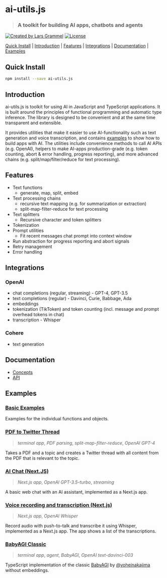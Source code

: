 # ai-utils.js

> ### A toolkit for building AI apps, chatbots and agents

<a href="https://twitter.com/lgrammel" rel="nofollow"><img src="https://img.shields.io/badge/created%20by-@lgrammel-4BBAAB.svg" alt="Created by Lars Grammel" /></a>
<a href="https://opensource.org/licenses/MIT" rel="nofollow"><img src="https://img.shields.io/github/license/lgrammel/ai-utils.js" alt="License" /></a>

[Quick Install](#quick-install) | [Introduction](#introduction) | [Features](#features) | [Integrations](#integrations) | [Documentation](#documentation) | [Examples](#examples)

## Quick Install

```bash
npm install --save ai-utils.js
```

## Introduction

ai-utils.js is toolkit for using AI in JavaScript and TypeScript applications. It is built around the principles of functional programming and automatic type inference. The library is designed to be convenient and at the same time transparent and extensible.

It provides utilities that make it easier to use AI-functionality such as text generation and voice transcription, and contains [examples](#examples) to show how to build apps with AI. The utilities include convenience methods to call AI APIs (e.g. OpenAI), helpers to make AI-apps production-grade (e.g. token counting, abort & error handling, progress reporting), and more advanced chains (e.g. split/map/filter/reduce for text processing).

## Features

- Text functions
  - generate, map, split, embed
- Text processing chains
  - recursive text mapping (e.g. for summarization or extraction)
  - split-map-filter-reduce for text processing
- Text splitters
  - Recursive character and token splitters
- Tokenization
- Prompt utilities
  - Fit recent messages chat prompt into context window
- Run abstraction for progress reporting and abort signals
- Retry management
- Error handling

## Integrations

### OpenAI

- chat completions (regular, streaming) - GPT-4, GPT-3.5
- text completions (regular) - Davinci, Curie, Babbage, Ada
- embeddings
- tokenization (TikToken) and token counting (incl. message and prompt overhead tokens in chat)
- transcription - Whisper

### Cohere

- text generation

## Documentation

- [Concepts](https://ai-utils.dev/concepts)
- [API](https://ai-utils.dev/api/modules)

## Examples

### [Basic Examples](https://github.com/lgrammel/ai-utils.js/tree/main/examples/basic)

Examples for the individual functions and objects.

### [PDF to Twitter Thread](https://github.com/lgrammel/ai-utils.js/tree/main/examples/pdf-to-twitter-thread)

> _terminal app_, _PDF parsing_, _split-map-filter-reduce_, _OpenAI GPT-4_

Takes a PDF and a topic and creates a Twitter thread with all content from the PDF that is relevant to the topic.

### [AI Chat (Next.JS)](https://github.com/lgrammel/ai-utils.js/tree/main/examples/ai-chat-next-js)

> _Next.js app_, _OpenAI GPT-3.5-turbo_, _streaming_

A basic web chat with an AI assistant, implemented as a Next.js app.

### [Voice recording and transcription (Next.js)](https://github.com/lgrammel/ai-utils.js/tree/main/examples/voice-recording-summarizer-next-js)

> _Next.js app_, _OpenAI Whisper_

Record audio with push-to-talk and transcribe it using Whisper, implemented as a Next.js app. The app shows a list of the transcriptions.

### [BabyAGI Classic](https://github.com/lgrammel/ai-utils.js/tree/main/examples/baby-agi)

> _terminal app_, _agent_, _BabyAGI_, _OpenAI text-davinci-003_

TypeScript implementation of the classic [BabyAGI](https://github.com/yoheinakajima/babyagi/blob/main/classic/babyagi.py) by [@yoheinakajima](https://twitter.com/yoheinakajima) without embeddings.
